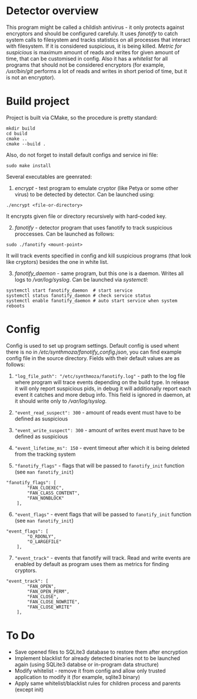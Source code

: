 # Detector overview
This program might be called a childish antivirus - it only protects against encryptors and should be configured carefuly. It uses *fanotify* to catch system calls to filesystem and tracks statistics on all processes that interact with filesystem. If it is considered suspicious, it is being killed. *Metric for suspicious* is maximum amount of reads and writes for given amount of time, that can be customised in config. Also it has a *whitelist* for all programs that should not be considered encryptors (for example, */usr/bin/git* performs a lot of reads and writes in short period of time, but it is not an encryptor).

# Build project
Project is built via CMake, so the procedure is pretty standard:
```
mkdir build
cd build
cmake ..
cmake --build .
```

Also, do not forget to install default configs and service ini file:
```
sudo make install
```

Several executables are geenrated:
1) *encrypt* - test program to emulate cryptor (like Petya or some other virus) to be detected by detector. Can be launched using:
```
./encrypt <file-or-directory>
```
It encrypts given file or directory recursively with hard-coded key.

2) *fanotify* - detector program that uses fanotify to track suspicious proccesses. Can be launched as follows:
```
sudo ./fanotify <mount-point>
```
It will track events specified in config and kill suspicious programs (that look like cryptors) besides the one in white list.

3) *fanotify_daemon* - same program, but this one is a daemon. Writes all logs to */var/log/syslog*. Can be launched via *systemctl*:
```
systemctl start fanotify_daemon  # start service
systemctl status fanotify_daemon # check service status
systemctl enable fanotify_daemon # auto start service when system reboots
```

# Config
Config is used to set up program settings. Default config is used whent there is no in */etc/synthmoza/fanotify_config.json*, you can find example config file in the source directory. Fields with their default values are as follows:

1) ```"log_file_path": "/etc/synthmoza/fanotify.log"``` - path to the log file where program will trace events depending on the build type. In release it will only report suspicious pids,  in debug it will additionally report each event it catches and more debug info.
This field is ignored in daemon, at it should write only to */var/log/syslog*.

2) ```"event_read_suspect": 300``` - amount of reads event must have to be defined as suspicious
3) ```"event_write_suspect": 300``` - amount of writes event must have to be defined as suspicious
4) ```"event_lifetime_ms": 150``` - event timeout after which it is being deleted from the tracking system
5) ```"fanotify_flags"``` - flags that will be passed to ```fanotify_init``` function (see ```man fanotify_init```)
```
"fanotify_flags": [
        "FAN_CLOEXEC",
        "FAN_CLASS_CONTENT",
        "FAN_NONBLOCK"
    ],
```
6) ```"event_flags"``` - event flags that will be passed to ```fanotify_init``` function (see ```man fanotify_init```)
```
"event_flags": [
        "O_RDONLY",
        "O_LARGEFILE"
    ],
```
7) ```"event_track"``` - events that fanotify will track. Read and write events are enabled by default as program uses them as metrics for finding cryptors.
```
"event_track": [
        "FAN_OPEN",
        "FAN_OPEN_PERM",
        "FAN_CLOSE",
        "FAN_CLOSE_NOWRITE",
        "FAN_CLOSE_WRITE"
    ],
```

# To Do
* Save opened files to SQLite3 database to restore them after encryption
* Implement blacklist for already detected binaries not to be launched again (using SQLite3 databse or in-program data structure)
* Modify whitelist - remove it from config and allow only trusted application to modify it (for example, sqlite3 binary)
* Apply same whitelist/blacklist rules for children process and parents (except init)